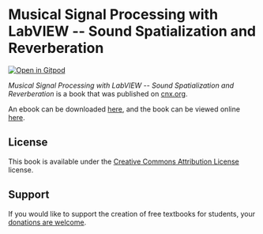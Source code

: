# Musical Signal Processing with LabVIEW -- Sound Spatialization and Reverberation

[![Open in Gitpod](https://gitpod.io/button/open-in-gitpod.svg)](https://gitpod.io/from-referrer/)

_Musical Signal Processing with LabVIEW -- Sound Spatialization and Reverberation_ is a book that was published on [cnx.org](https://cnx.org/).

An ebook can be downloaded [here](https://github.com/cnx-user-books/cnxbook-musical-signal-processing-with-labview-sound-spatialization-and-reverberation/releases/latest), and the book can be viewed online [here](https://github.com/cnx-user-books/cnxbook-musical-signal-processing-with-labview-sound-spatialization-and-reverberation/releases/latest).

## License
This book is available under the [Creative Commons Attribution License](./LICENSE) license.

## Support
If you would like to support the creation of free textbooks for students, your [donations are welcome](https://riceconnect.rice.edu/donation/support-openstax-banner).
